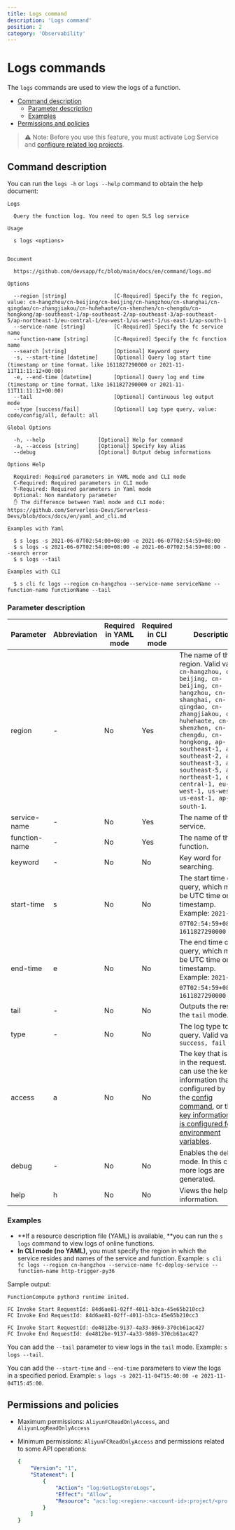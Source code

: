 ```yaml
---
title: Logs command
description: 'Logs command'
position: 2
category: 'Observability'
---
```

# Logs commands

The `logs` commands are used to view the logs of a function. 

- [Command description](#Command-description)
  - [Parameter description](#Parameter-description)
  - [Examples](#Examples)
- [Permissions and policies](#Permissions-and-policies)

> ⚠️ Note: Before you use this feature, you must activate Log Service and [configure related log projects](../service.md#logconfig). 


## Command description

You can run the `logs -h` or `logs --help` command to obtain the help document:

```shell script
Logs

  Query the function log. You need to open SLS log service 

Usage

  s logs <options>  


Document
  
  https://github.com/devsapp/fc/blob/main/docs/en/command/logs.md                

Options
               
  --region [string]               [C-Required] Specify the fc region, value: cn-hangzhou/cn-beijing/cn-beijing/cn-hangzhou/cn-shanghai/cn-qingdao/cn-zhangjiakou/cn-huhehaote/cn-shenzhen/cn-chengdu/cn-hongkong/ap-southeast-1/ap-southeast-2/ap-southeast-3/ap-southeast-5/ap-northeast-1/eu-central-1/eu-west-1/us-west-1/us-east-1/ap-south-1  
  --service-name [string]         [C-Required] Specify the fc service name  
  --function-name [string]        [C-Required] Specify the fc function name                                          
  --search [string]               [Optional] Keyword query          
  -s, --start-time [datetime]     [Optional] Query log start time (timestamp or time format，like 1611827290000 or 2021-11-11T11:11:12+00:00)                                                            
  -e, --end-time [datetime]       [Optional] Query log end time (timestamp or time format，like 1611827290000 or 2021-11-11T11:11:12+00:00)        
  --tail                          [Optional] Continuous log output mode                                                    
  --type [success/fail]           [Optional] Log type query, value: code/config/all, default: all                                             

Global Options

  -h, --help                 [Optional] Help for command          
  -a, --access [string]      [Optional] Specify key alias         
  --debug                    [Optional] Output debug informations        

Options Help

  Required: Required parameters in YAML mode and CLI mode
  C-Required: Required parameters in CLI mode
  Y-Required: Required parameters in Yaml mode
  Optional: Non mandatory parameter
  ✋ The difference between Yaml mode and CLI mode: https://github.com/Serverless-Devs/Serverless-Devs/blob/docs/docs/en/yaml_and_cli.md

Examples with Yaml

  $ s logs -s 2021-06-07T02:54:00+08:00 -e 2021-06-07T02:54:59+08:00 
  $ s logs -s 2021-06-07T02:54:00+08:00 -e 2021-06-07T02:54:59+08:00 --search error
  $ s logs --tail                                                        

Examples with CLI

  $ s cli fc logs --region cn-hangzhou --service-name serviceName --function-name functionName --tail
```

### Parameter description

| Parameter   | Abbreviation | Required in YAML mode | Required in CLI mode | Description                           |
| ------------- | -------- | -------------- | ------------- | ------------------------------------------------------------ |
| region    | -    | No      | Yes     | The name of the region. Valid values: `cn-hangzhou, cn-beijing, cn-beijing, cn-hangzhou, cn-shanghai, cn-qingdao, cn-zhangjiakou, cn-huhehaote, cn-shenzhen, cn-chengdu, cn-hongkong, ap-southeast-1, ap-southeast-2, ap-southeast-3, ap-southeast-5, ap-northeast-1, eu-central-1, eu-west-1, us-west-1, us-east-1, ap-south-1`. |
| service-name | -    | No      | Yes     | The name of the service.                            |
| function-name | -    | No      | Yes     | The name of the function.                            |
| keyword    | -    | No      | No     | Key word for searching.                         |
| start-time  | s    | No      | No     | The start time of the query, which must be UTC time or a timestamp. Example: `2021-06-07T02:54:59+08:00`，`1611827290000` |
| end-time   | e    | No      | No     | The end time of the query, which must be UTC time or a timestamp. Example: `2021-06-07T02:54:59+08:00`，`1611827290000` |
| tail     | -    | No      | No     | Outputs the result in the `tail` mode.                   |
| type     | -    | No      | No     | The log type to query. Valid values: `success, fail`     |
| access    | a    | No      | No     | The key that is used in the request. You can use the key information that is configured by using the [config command](https://github.com/Serverless-Devs/Serverless-Devs/tree/master/docs/en/command/config.md#config-add-command), or the [key information that is configured for environment variables](https://github.com/Serverless-Devs/Serverless-Devs/tree/master/docs/en/command/config.md#Configure-keys-by-using-environment-variables). |
| debug     | -    | No      | No     | Enables the `debug` mode. In this case, more logs are generated.            |
| help     | h    | No      | No     | Views the help information.                         |

### Examples
 
- **If a resource description file (YAML) is available, **you can run the `s logs` command to view logs of online functions.
- **In CLI mode (no YAML),** you must specify the region in which the service resides and names of the service and function. Example: `s cli fc logs --region cn-hangzhou --service-name fc-deploy-service --function-name http-trigger-py36`
 
Sample output:

```
FunctionCompute python3 runtime inited.

FC Invoke Start RequestId: 84d6ae81-02ff-4011-b3ca-45e65b210cc3
FC Invoke End RequestId: 84d6ae81-02ff-4011-b3ca-45e65b210cc3

FC Invoke Start RequestId: de4812be-9137-4a33-9869-370cb61ac427
FC Invoke End RequestId: de4812be-9137-4a33-9869-370cb61ac427
```

You can add the `--tail` parameter to view logs in the `tail` mode. Example: `s logs --tail`.

You can add the `--start-time` and `--end-time` parameters to view the logs in a specified period. Example: `s logs -s 2021-11-04T15:40:00 -e 2021-11-04T15:45:00`.

## Permissions and policies

- Maximum permissions: `AliyunFCReadOnlyAccess`, and `AliyunLogReadOnlyAccess`

- Minimum permissions: `AliyunFCReadOnlyAccess` and permissions related to some API operations:

  ```yaml
  {
      "Version": "1",
      "Statement": [
          {
              "Action": "log:GetLogStoreLogs",
              "Effect": "Allow",
              "Resource": "acs:log:<region>:<account-id>:project/<project>/logstore/<logstore>"
          }
      ]
  }
  ```
